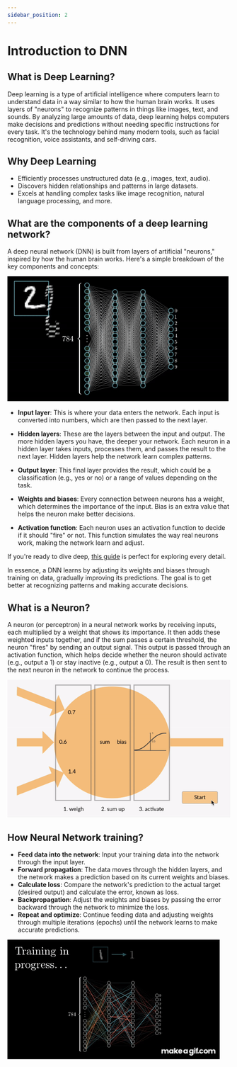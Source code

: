 ```yaml
---
sidebar_position: 2
---
```


# Introduction to DNN

## What is Deep Learning?

Deep learning is a type of artificial intelligence where computers learn to understand data in a way similar to how the human brain works. It uses layers of "neurons" to recognize patterns in things like images, text, and sounds. By analyzing large amounts of data, deep learning helps computers make decisions and predictions without needing specific instructions for every task. It's the technology behind many modern tools, such as facial recognition, voice assistants, and self-driving cars.

## Why Deep Learning 

- Efficiently processes unstructured data (e.g., images, text, audio).
- Discovers hidden relationships and patterns in large datasets.
- Excels at handling complex tasks like image recognition, natural language processing, and more.

## What are the components of a deep learning network?

A deep neural network (DNN) is built from layers of artificial "neurons," inspired by how the human brain works. Here's a simple breakdown of the key components and concepts:

![NN](../../pictures/Chapter1/nn.gif)

- **Input layer**: This is where your data enters the network. Each input is converted into numbers, which are then passed to the next layer.
   
- **Hidden layers**: These are the layers between the input and output. The more hidden layers you have, the deeper your network. Each neuron in a hidden layer takes inputs, processes them, and passes the result to the next layer. Hidden layers help the network learn complex patterns.

- **Output layer**: This final layer provides the result, which could be a classification (e.g., yes or no) or a range of values depending on the task.

- **Weights and biases**: Every connection between neurons has a weight, which determines the importance of the input. Bias is an extra value that helps the neuron make better decisions.

- **Activation function**: Each neuron uses an activation function to decide if it should "fire" or not. This function simulates the way real neurons work, making the network learn and adjust.

If you're ready to dive deep, [this guide](https://www.3blue1brown.com/lessons/neural-networks) is perfect for exploring every detail.


In essence, a DNN learns by adjusting its weights and biases through training on data, gradually improving its predictions. The goal is to get better at recognizing patterns and making accurate decisions.

## What is a Neuron?

A neuron (or perceptron) in a neural network works by receiving inputs, each multiplied by a weight that shows its importance. It then adds these weighted inputs together, and if the sum passes a certain threshold, the neuron "fires" by sending an output signal. This output is passed through an activation function, which helps decide whether the neuron should activate (e.g., output a 1) or stay inactive (e.g., output a 0). The result is then sent to the next neuron in the network to continue the process.

![Nueron](../../pictures/Chapter1/nuron.gif)

## How Neural Network training?

- **Feed data into the network**: Input your training data into the network through the input layer.
- **Forward propagation**: The data moves through the hidden layers, and the network makes a prediction based on its current weights and biases.
- **Calculate loss**: Compare the network's prediction to the actual target (desired output) and calculate the error, known as loss.
- **Backpropagation**: Adjust the weights and biases by passing the error backward through the network to minimize the loss.
- **Repeat and optimize**: Continue feeding data and adjusting weights through multiple iterations (epochs) until the network learns to make accurate predictions.


![Training](../../pictures/Chapter1/training.gif)

